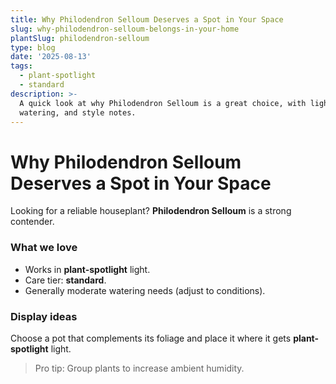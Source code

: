```yaml
---
title: Why Philodendron Selloum Deserves a Spot in Your Space
slug: why-philodendron-selloum-belongs-in-your-home
plantSlug: philodendron-selloum
type: blog
date: '2025-08-13'
tags:
  - plant-spotlight
  - standard
description: >-
  A quick look at why Philodendron Selloum is a great choice, with light,
  watering, and style notes.
---
```

# Why Philodendron Selloum Deserves a Spot in Your Space

Looking for a reliable houseplant? **Philodendron Selloum** is a strong contender.

### What we love
- Works in **plant-spotlight** light.
- Care tier: **standard**.
- Generally moderate watering needs (adjust to conditions).

### Display ideas
Choose a pot that complements its foliage and place it where it gets **plant-spotlight** light.
  
> Pro tip: Group plants to increase ambient humidity.
